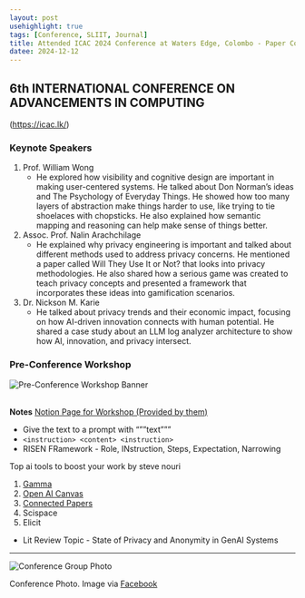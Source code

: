 ```yaml
---
layout: post
usehighlight: true
tags: [Conference, SLIIT, Journal]
title: Attended ICAC 2024 Conference at Waters Edge, Colombo - Paper Co-Author
datee: 2024-12-12
---
```


## 6th INTERNATIONAL CONFERENCE ON ADVANCEMENTS IN COMPUTING

(https://icac.lk/)

### Keynote Speakers

1. Prof. William Wong
   - He explored how visibility and cognitive design are important in making user-centered systems. He talked about Don Norman’s ideas and The Psychology of Everyday Things. He showed how too many layers of abstraction make things harder to use, like trying to tie shoelaces with chopsticks. He also explained how semantic mapping and reasoning can help make sense of things better.
2. Assoc. Prof. Nalin Arachchilage
   - He explained why privacy engineering is important and talked about different methods used to address privacy concerns. He mentioned a paper called Will They Use It or Not? that looks into privacy methodologies. He also shared how a serious game was created to teach privacy concepts and presented a framework that incorporates these ideas into gamification scenarios.
3. Dr. Nickson M. Karie
   - He talked about privacy trends and their economic impact, focusing on how AI-driven innovation connects with human potential. He shared a case study about an LLM log analyzer architecture to show how AI, innovation, and privacy intersect.

### Pre-Conference Workshop
<img style="display: block;" class="img-fluid" src="https://icac.lk/wp-content/uploads/2024/11/GenAI_Banner-768x238.png" alt="Pre-Conference Workshop Banner"> <br>

**Notes**
[Notion Page for Workshop (Provided by them)](https://sliitfoc.notion.site/ICAC-Unleashing-the-power-of-Generative-AI-in-Research-1583fc89bbb380a4a93fc5e7e3e6af4c)

- Give the text to a prompt with “””text”””
- ``<instruction> <content> <instruction>``
- RISEN FRamework - Role, INstruction, Steps, Expectation, Narrowing

Top ai tools to boost your work by steve nouri
1. [Gamma](https://gamma.app/create)
2. [Open AI Canvas](https://openai.com/index/introducing-canvas/)
3. [Connected Papers](https://www.connectedpapers.com/main/317ad53bea6fb603c20f692bb2f1a01e2dc86161/From-ChatGPT-to-ThreatGPT%3A-Impact-of-Generative-AI-in-Cybersecurity-and-Privacy/graph)
4. Scispace
5. Elicit

* Lit Review Topic - State of Privacy and Anonymity in GenAI Systems

<hr>

<img style="display: block;" class="img-fluid" src="https://scontent.fcmb1-2.fna.fbcdn.net/v/t39.30808-6/470200085_1031785935640296_4990569226404680779_n.jpg?_nc_cat=110&ccb=1-7&_nc_sid=f727a1&_nc_ohc=lYtW7W9COrQQ7kNvgFErfs4&_nc_oc=AdhRzQhwMnqetO2awD5bteCfhwpg4Y6zNcDTP8lZCVxCQFaMcMGTeiv96nrXn0K_aJ-7sDQHotusWNQJW3AcaAoU&_nc_zt=23&_nc_ht=scontent.fcmb1-2.fna&_nc_gid=AM2KbY67Q87gRg0dknxhUyd&oh=00_AYB3MCcy259wLirnMD1DsqnVEjCmLxA3uV_GTDSEw2KkyA&oe=67700880" alt="Conference Group Photo">
<p class="small">Conference Photo. Image via <a href="https://www.facebook.com/media/set/?vanity=sliit.lk&set=a.1031836122301944">Facebook</a></p>
